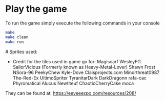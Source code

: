 # Play the game
To run the game simply execute the following commands in your console
```bash
make
make clean
make run
```

# Sprites used:
- Credit for the tiles used in game go for: 
Magiscarf
WesleyFG
SailorVicious (Formerly known as Heavy-Metal-Lover)
Shawn Frost
NSora-96
PeekyChew
Kyle-Dove
Claisprojects.com
Minorthreat0987
The-Red-Ex
UltimoSpriter
TyranitarDark
DarkDragonn
rafa-cac
Phyromatical
Alucus
Newtiteuf
ChaoticCherryCake
moca

They can be found at: https://eeveeexpo.com/resources/208/